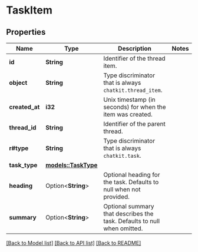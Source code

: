 # TaskItem

## Properties

Name | Type | Description | Notes
------------ | ------------- | ------------- | -------------
**id** | **String** | Identifier of the thread item. | 
**object** | **String** | Type discriminator that is always `chatkit.thread_item`. | 
**created_at** | **i32** | Unix timestamp (in seconds) for when the item was created. | 
**thread_id** | **String** | Identifier of the parent thread. | 
**r#type** | **String** | Type discriminator that is always `chatkit.task`. | 
**task_type** | [**models::TaskType**](TaskType.md) |  | 
**heading** | Option<**String**> | Optional heading for the task. Defaults to null when not provided. | 
**summary** | Option<**String**> | Optional summary that describes the task. Defaults to null when omitted. | 

[[Back to Model list]](../README.md#documentation-for-models) [[Back to API list]](../README.md#documentation-for-api-endpoints) [[Back to README]](../README.md)


